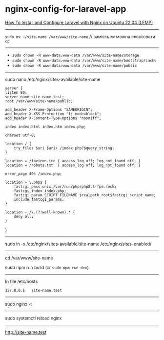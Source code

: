 # nginx-config-for-laravel-app

[How To Install and Configure Laravel with Nginx on Ubuntu 22.04 (LEMP)](https://www.digitalocean.com/community/tutorials/how-to-install-and-configure-laravel-with-nginx-on-ubuntu-22-04)



------------------------------------------------------------------------------------

`sudo mv ~/site-name /var/www/site-name`      // замість `mv` можна скопіювати `cp`

------------------------------------------------------------------------------------

- `sudo chown -R www-data.www-data /var/www/site-name/storage`
- `sudo chown -R www-data.www-data /var/www/site-name/bootstrap/cache`
- `sudo chown -R www-data:www-data /var/www/site-name/public`

------------------------------------------------------------------------------------

sudo nano /etc/nginx/sites-available/site-name


    server {
    listen 80;
    server_name site-name.test;
    root /var/www/site-name/public;

    add_header X-Frame-Options "SAMEORIGIN";
    add_header X-XSS-Protection "1; mode=block";
    add_header X-Content-Type-Options "nosniff";

    index index.html index.htm index.php;

    charset utf-8;

    location / {
        try_files $uri $uri/ /index.php?$query_string;
    }

    location = /favicon.ico { access_log off; log_not_found off; }
    location = /robots.txt  { access_log off; log_not_found off; }

    error_page 404 /index.php;

    location ~ \.php$ {
        fastcgi_pass unix:/var/run/php/php8.3-fpm.sock;
        fastcgi_index index.php;
        fastcgi_param SCRIPT_FILENAME $realpath_root$fastcgi_script_name;
        include fastcgi_params;
    }

    location ~ /\.(?!well-known).* {
        deny all;
    }
}


------------------------------------------------------------------------------------

sudo ln -s /etc/nginx/sites-available/site-name /etc/nginx/sites-enabled/

------------------------------------------------------------------------------------


cd /var/www/site-name

sudo npm run build    (or `sudo npm run dev`)

------------------------------------------------------------------------------------



In file /etc/hosts

    
    127.0.0.1   site-name.test
    
------------------------------------------------------------------------------------   
    
sudo nginx -t

------------------------------------------------------------------------------------

sudo systemctl reload nginx

------------------------------------------------------------------------------------



http://site-name.test








